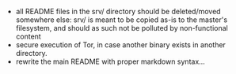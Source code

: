 - all README files in the srv/ directory should be deleted/moved somewhere else: srv/ is meant to be copied as-is to the master's filesystem, and should as such not be polluted by non-functional content
- secure execution of Tor, in case another binary exists in another directory.
- rewrite the main README with proper markdown syntax...
